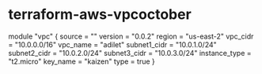 # terraform-aws-vpcoctober

module "vpc" {
    source = ""
    version = "0.0.2"
    region = "us-east-2"
    vpc_cidr = "10.0.0.0/16"
    vpc_name = "adilet"
    subnet1_cidr = "10.0.1.0/24"
    subnet2_cidr = "10.0.2.0/24"
    subnet3_cidr = "10.0.3.0/24"
    instance_type = "t2.micro"
    key_name = "kaizen"
    type = true
}

